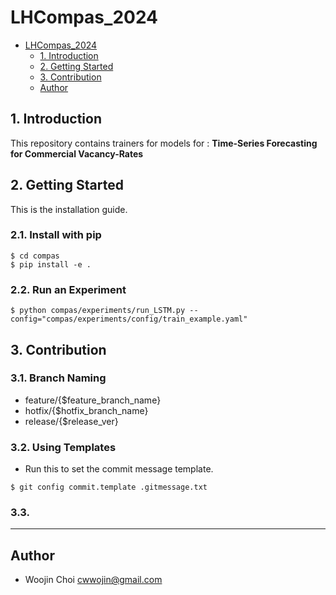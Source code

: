 # LHCompas_2024

- [LHCompas\_2024](#lhcompas_2024)
  - [1. Introduction](#1-introduction)
  - [2. Getting Started](#2-getting-started)
  - [3. Contribution](#3-contribution)
  - [Author](#author)

## 1. Introduction

This repository contains trainers for models for : **Time-Series Forecasting for Commercial Vacancy-Rates**

## 2. Getting Started

This is the installation guide.

### 2.1. Install with pip

```shell
$ cd compas
$ pip install -e .
```

### 2.2. Run an Experiment

```shell
$ python compas/experiments/run_LSTM.py --config="compas/experiments/config/train_example.yaml"
```

## 3. Contribution

### 3.1. Branch Naming

-   feature/{$feature_branch_name}
-   hotfix/{$hotfix_branch_name}
-   release/{$release_ver}

### 3.2. Using Templates

-   Run this to set the commit message template.

```shell
$ git config commit.template .gitmessage.txt
```

### 3.3.

---

## Author

-   Woojin Choi <cwwojin@gmail.com> <br/>
